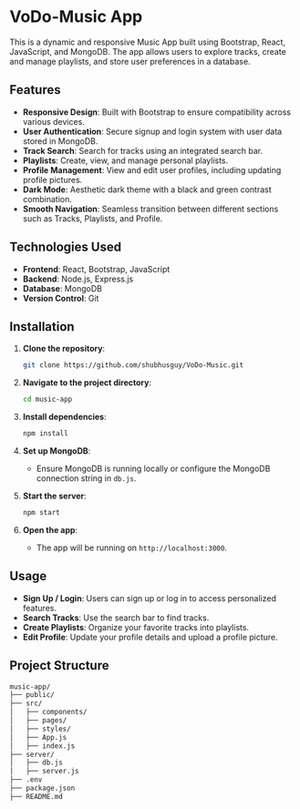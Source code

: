 # VoDo-Music App

This is a dynamic and responsive Music App built using Bootstrap, React, JavaScript, and MongoDB. The app allows users to explore tracks, create and manage playlists, and store user preferences in a database.

## Features

- **Responsive Design**: Built with Bootstrap to ensure compatibility across various devices.
- **User Authentication**: Secure signup and login system with user data stored in MongoDB.
- **Track Search**: Search for tracks using an integrated search bar.
- **Playlists**: Create, view, and manage personal playlists.
- **Profile Management**: View and edit user profiles, including updating profile pictures.
- **Dark Mode**: Aesthetic dark theme with a black and green contrast combination.
- **Smooth Navigation**: Seamless transition between different sections such as Tracks, Playlists, and Profile.

## Technologies Used

- **Frontend**: React, Bootstrap, JavaScript
- **Backend**: Node.js, Express.js
- **Database**: MongoDB
- **Version Control**: Git

## Installation

1. **Clone the repository**:
    ```bash
    git clone https://github.com/shubhusguy/VoDo-Music.git
    ```
2. **Navigate to the project directory**:
    ```bash
    cd music-app
    ```
3. **Install dependencies**:
    ```bash
    npm install
    ```
4. **Set up MongoDB**:
   - Ensure MongoDB is running locally or configure the MongoDB connection string in `db.js`.

5. **Start the server**:
    ```bash
    npm start
    ```

6. **Open the app**:
    - The app will be running on `http://localhost:3000`.

## Usage

- **Sign Up / Login**: Users can sign up or log in to access personalized features.
- **Search Tracks**: Use the search bar to find tracks.
- **Create Playlists**: Organize your favorite tracks into playlists.
- **Edit Profile**: Update your profile details and upload a profile picture.

## Project Structure

```bash
music-app/
├── public/
├── src/
│   ├── components/
│   ├── pages/
│   ├── styles/
│   ├── App.js
│   ├── index.js
├── server/
│   ├── db.js
│   ├── server.js
├── .env
├── package.json
├── README.md
